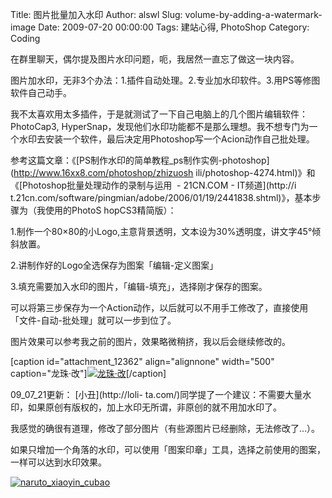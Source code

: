 Title: 图片批量加入水印
Author: alswl
Slug: volume-by-adding-a-watermark-image
Date: 2009-07-20 00:00:00
Tags: 建站心得, PhotoShop
Category: Coding

在群里聊天，偶尔提及图片水印问题，呃，我居然一直忘了做这一块内容。

图片加水印，无非3个办法：1.插件自动处理。2.专业加水印软件。3.用PS等修图软件自己动手。

我不太喜欢用太多插件，于是就测试了一下自己电脑上的几个图片编辑软件：PhotoCap3,
HyperSnap，发现他们水印功能都不是那么理想。我不想专门为一个水印去安装一个软件，最后决定用Photoshop写一个Acion动作自己批处理。

参考这篇文章：《[PS制作水印的简单教程_ps制作实例-photoshop](http://www.16xx8.com/photoshop/zhizuosh
ili/photoshop-4274.html)》和《[Photoshop批量处理动作的录制与运用  - 21CN.COM - IT频道](http://i
t.21cn.com/software/pingmian/adobe/2006/01/19/2441838.shtml)》，基本步骤为（我使用的PhotoS
hopCS3精简版）：

1.制作一个80×80的小Logo,主意背景透明，文本设为30%透明度，讲文字45°倾斜放置。

2.讲制作好的Logo全选保存为图案「编辑-定义图案」

3.填充需要加入水印的图片，「编辑-填充」，选择刚才保存的图案。

可以将第三步保存为一个Action动作，以后就可以不用手工修改了，直接使用「文件-自动-批处理」就可以一步到位了。

图片效果可以参考我之前的图片，效果略微稍挤，我以后会继续修改的。

[caption id="attachment_12362" align="alignnone" width="500"
caption="龙珠·改"][![龙珠·改](http://upload-log4d.qiniudn.com/2009/06/2009050421141455.jpg)](http://upload-log4d.qiniudn.com/2009/06/2009050421141455.jpg)[/caption]

09_07_21更新： [小丑](http://loli-
ta.com/)同学提了一个建议：不需要大量水印，如果原创有版权的，加上水印无所谓，非原创的就不用加水印了。

我感觉的确很有道理，修改了部分图片（有些源图片已经删除，无法修改了…）。

如果只增加一个角落的水印，可以使用「图案印章」工具，选择之前使用的图案，一样可以达到水印效果。

[![naruto_xiaoyin_cubao](http://upload-log4d.qiniudn.com/2009/07/snapshot20090720180858.jpg)](http://upload-log4d.qiniudn.com/2009/07/snapshot20090720180858.jpg)

